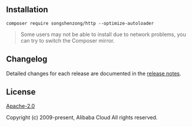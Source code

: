 
## Installation
```
composer require songshenzong/http --optimize-autoloader
```
> Some users may not be able to install due to network problems, you can try to switch the Composer mirror.


## Changelog
Detailed changes for each release are documented in the [release notes](CHANGELOG.md).


## License
[Apache-2.0](LICENSE.md)

Copyright (c) 2009-present, Alibaba Cloud All rights reserved.
